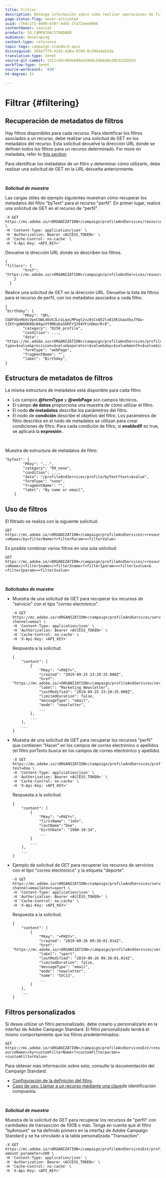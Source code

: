 ```yaml
---
title: Filtrar
description: Obtenga información sobre cómo realizar operaciones de filtrado.
page-status-flag: never-activated
uuid: c7b9c171-0409-4707-9d45-3fa72aee8008
contentOwner: sauviat
products: SG_CAMPAIGN/STANDARD
audience: developing
content-type: reference
topic-tags: campaign-standard-apis
discoiquuid: 304e7779-42d2-430a-9704-8c599a4eb1da
translation-type: tm+mt
source-git-commit: 1321c84c49de6d9a318bbc5bb8a0e28b332d2b5d
workflow-type: tm+mt
source-wordcount: '434'
ht-degree: 1%

---
```



# Filtrar {#filtering}

## Recuperación de metadatos de filtros

Hay filtros disponibles para cada recurso. Para identificar los filtros asociados a un recurso, debe realizar una solicitud de GET en los metadatos del recurso. Esta solicitud devuelve la dirección URL donde se definen todos los filtros para un recurso determinado. For more on metadata, refer to [this section](../../api/using/metadata-mechanism.md).

Para identificar los metadatos de un filtro y determinar cómo utilizarlo, debe realizar una solicitud de GET en la URL devuelta anteriormente.

<br/>

***Solicitud de muestra***

Las cargas útiles de ejemplo siguientes muestran cómo recuperar los metadatos del filtro &quot;byText&quot; para el recurso &quot;perfil&quot;. En primer lugar, realice una solicitud de GET en el recurso de &quot;perfil&quot;.

```
-X GET https://mc.adobe.io/<ORGANIZATION>/campaign/profileAndServices/resourceType/profile \
-H 'Content-Type: application/json' \
-H 'Authorization: Bearer <ACCESS_TOKEN>' \
-H 'Cache-Control: no-cache' \
-H 'X-Api-Key: <API_KEY>'
```

Devuelve la dirección URL donde se describen los filtros.

```
{
"filters": {
        "href": "https://mc.adobe.io/<ORGANIZATION>/campaign/profileAndServices/resourceType/<PKEY>/filters/"
    }
  }
```

Realice una solicitud de GET en la dirección URL. Devuelve la lista de filtros para el recurso de perfil, con los metadatos asociados a cada filtro.

```
{
"birthday": {
        "PKey": "@FL-CbDFXbnHbXcVpeCGWL46VXJLn1LqxLMPagt2vz8sCxQ52lvB15KiUaxXkxJYQw-tZXYrgUWG6K8QcB4gxVY9RKoba5bRFY3294YFshDmorRr8",
        "category": "0150_profile",
        "condition": ...,
        "data": "https://mc.adobe.io/<ORGANIZATION>/campaign/profileAndServices/profile/birthday?type=$value&precision=$value&operator=$value&day=$value&month=$value&includeStart=$value&endDay=$value&endMonth=$value&includeEnd=$value&relativeValue=$value&nextUnitsValue=$value&previousUnitsValue=$value",
        "formType": "webPage",
        "fragmentName": "",
        "label": "Birthday",
}
```

## Estructura de metadatos de filtros

La misma estructura de metadatos está disponible para cada filtro:

* Los campos **@formType** y **@webPage** son campos técnicos.
* El campo **de datos** proporciona una muestra de cómo utilizar el filtro.
* El nodo **de metadatos** describe los parámetros del filtro.
* El nodo de **condición** describe el objetivo del filtro. Los parámetros de filtro descritos en el nodo de metadatos se utilizan para crear condiciones de filtro. Para cada condición de filtro, si **enabledIf** es true, se aplicará la **expresión** .

<br/>

Muestra de estructura de metadatos de filtro:

```
"byText": {
        "PKey": "...",
        "category": "99_none",
        "condition": ...,
        "data": "/profileAndServices/profile/byText?text=$value",
        "formType": "none",
        "fragmentName": "",
        "label": "By name or email",
    }
```

## Uso de filtros

El filtrado se realiza con la siguiente solicitud:

`GET https://mc.adobe.io/<ORGANIZATION>/campaign/profileAndServices/<resourceName>/by<filterName>?<filterParam>=<filterValue>`

Es posible combinar varios filtros en una sola solicitud:

`GET https://mc.adobe.io/<ORGANIZATION>/campaign/profileAndServices/<resourceName>/<filter1name>/<filter2name>?<filter1param>=<filter1value>&<filter2param>=<filter2value>`

<br/>

***Solicitudes de muestra***

* Muestra de una solicitud de GET para recuperar los recursos de &quot;servicio&quot; con el tipo &quot;correo electrónico&quot;.

   ```
   -X GET https://mc.adobe.io/<ORGANIZATION>/campaign/profileAndServices/service/byChannel?channel=email \
   -H 'Content-Type: application/json' \
   -H 'Authorization: Bearer <ACCESS_TOKEN>' \
   -H 'Cache-Control: no-cache' \
   -H 'X-Api-Key: <API_KEY>'
   ```

   Respuesta a la solicitud.

   ```
   {
       "content": [
           {
               "PKey": "<PKEY>",
               "created": "2019-09-25 23:20:35.000Z",
               "href": "https://mc.adobe.io/<ORGANIZATION>/campaign/profileAndServices/service/@I_FIiDush4OQPc0mbOVR9USoh36Tt5CsD35lATvQjdWlXrYc0lFkvle2XIwZUbD8GqTVvSp8AfWFUvjkGMe1fPe5nok",
               "label": "Marketing Newsletter",
               "lastModified": "2019-09-25 23:20:35.000Z",
               "limitedDuration": false,
               "messageType": "email",
               "mode": "newsletter",
               ...
           },
           ...
       ],
       ...
   }
   ```

* Muestra de una solicitud de GET para recuperar los recursos &quot;perfil&quot; que contienen &quot;Hacer&quot; en los campos de correo electrónico o apellidos (el filtro porTexto busca en los campos de correo electrónico y apellido).

   ```
   -X GET https://mc.adobe.io/<ORGANIZATION>/campaign/profileAndServices/profile/byText?text=Doe \
   -H 'Content-Type: application/json' \
   -H 'Authorization: Bearer <ACCESS_TOKEN>' \
   -H 'Cache-Control: no-cache' \
   -H 'X-Api-Key: <API_KEY>'
   ```

   Respuesta a la solicitud.

   ```
   {
       "content": [
           {
               "PKey": "<PKEY>",
               "firstName": "John",
               "lastName":"Doe",
               "birthDate": "1980-10-24",
               ...
           }
           ...
       ],
       ...
   }
   ```

* Ejemplo de solicitud de GET para recuperar los recursos de servicios con el tipo &quot;correo electrónico&quot; y la etiqueta &quot;deporte&quot;.

   ```
   -X GET https://mc.adobe.io/<ORGANIZATION>/campaign/profileAndServices/service/byChannel/byText?channel=email&text=sport \
   -H 'Content-Type: application/json' \
   -H 'Authorization: Bearer <ACCESS_TOKEN>' \
   -H 'Cache-Control: no-cache' \
   -H 'X-Api-Key: <API_KEY>'
   ```

   Respuesta a la solicitud.

   ```
   {
       "content": [
           {
               "PKey": "<PKEY>",
               "created": "2019-09-26 09:36:01.014Z",
               "href": "https://mc.adobe.io/<ORGANIZATION>/campaign/profileAndServices/service/<PKEY>",
               "label": "sport",
               "lastModified": "2019-09-26 09:36:01.014Z",
               "limitedDuration": false,
               "messageType": "email",
               "mode": "newsletter",
               "name": "SVC13",
               ...
           }
       ],
       ...
   }
   ```

## Filtros personalizados

Si desea utilizar un filtro personalizado, debe crearlo y personalizarlo en la interfaz de Adobe Campaign Standard. El filtro personalizado tendrá el mismo comportamiento que los filtros predeterminados:

`GET https://mc.adobe.io/<ORGANIZATION>/campaign/profileAndServicesExt/<resourceName>/by<customFilterName>?<customFilterparam>=<customFilterValue>`

Para obtener más información sobre esto, consulte la documentación del Campaign Standard:

* [Configuración de la definición del filtro](https://helpx.adobe.com/campaign/standard/developing/using/configuring-filter-definition.html).
* [Caso de uso: Llamar a un recurso mediante una clave](https://docs.adobe.com/content/help/en/campaign-standard/using/developing/adding-or-extending-a-resource/uc-calling-resource-id-key.html)de identificación compuesta.

<br/>

***Solicitud de muestra***

Muestra de la solicitud de GET para recuperar los recursos de &quot;perfil&quot; con cantidades de transacción de 100$ o más. Tenga en cuenta que el filtro &quot;byAmount&quot; se ha definido primero en la interfaz de Adobe Campaign Standard y se ha vinculado a la tabla personalizada &quot;Transaction&quot;.

```
-X GET https://mc.adobe.io/<ORGANIZATION>/campaign/profileAndServicesExt/profile/byAmount?amount_parameter=100 \
-H 'Content-Type: application/json' \
-H 'Authorization: Bearer <ACCESS_TOKEN>' \
-H 'Cache-Control: no-cache' \
-H 'X-Api-Key: <API_KEY>'
```

<!--
Response to the request.

```

{
    "content": [
        {
            "PKey": "<PKEY>",
            "builtIn": false,
            "created": "2019-09-26 09:36:01.014Z",
            "desc": "",
            "end": "",
            "href": "https://mc.adobe.io/<ORGANIZATION>/campaign/profileAndServices/profile/<PKEY>",
            ...
        }
    ],
}

```

-->

<!-- exemple à vérifier de bout en bout-->

<!--+category = query editor
privacy ?
displayFOrmat ?
pour faire un POST sur une enum, il faut lui passer le @name décrit dans le noeud values, chaque @name a une correspondance en format = au format définit par le resType
-->





<!--
 if link ou collection.* resName +
* resTarget tout ca, ca va ensemble : le système de lien, resTarget va donner la ressource targetée par le lien. type
resType = type technique (long..) resType = link alors unbound='false' ou 'true'
If type = enumeration alors champ "values" rajouté et les valeurs sont dans values
pour faire un POST sur une enum, il faut lui passer le @name décrit dans le noeud values, chaque @name a une correspondance en format = au format définit par le resType
ail faut que la valeur poster soit conforme ,elle doit valider la dataPolicy . La dataPolicy peut soit controler la valeur (email invalide), soit transformé (cas du smartCase par exemple)
type dans les metadata = type de haut-niveau (nombre, text)
-->
